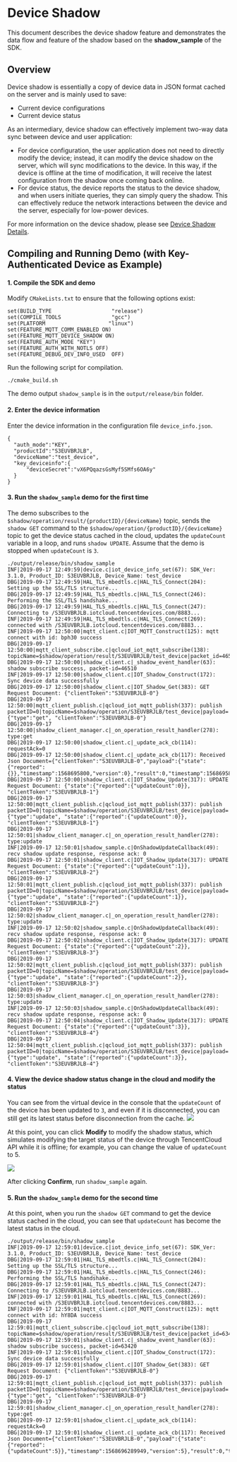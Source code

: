 # Device Shadow
This document describes the device shadow feature and demonstrates the data flow and feature of the shadow based on the **shadow_sample** of the SDK.

## Overview

Device shadow is essentially a copy of device data in JSON format cached on the server and is mainly used to save:

- Current device configurations
- Current device status

As an intermediary, device shadow can effectively implement two-way data sync between device and user application:

- For device configuration, the user application does not need to directly modify the device; instead, it can modify the device shadow on the server, which will sync modifications to the device. In this way, if the device is offline at the time of modification, it will receive the latest configuration from the shadow once coming back online.
- For device status, the device reports the status to the device shadow, and when users initiate queries, they can simply query the shadow. This can effectively reduce the network interactions between the device and the server, especially for low-power devices.

For more information on the device shadow, please see [Device Shadow Details](https://cloud.tencent.com/document/product/634/11918).

## Compiling and Running Demo (with **Key-Authenticated Device** as Example)

#### 1. Compile the SDK and demo
Modify `CMakeLists.txt` to ensure that the following options exist:
```
set(BUILD_TYPE                   "release")
set(COMPILE_TOOLS                "gcc") 
set(PLATFORM 	                "linux")
set(FEATURE_MQTT_COMM_ENABLED ON)
set(FEATURE_MQTT_DEVICE_SHADOW ON)
set(FEATURE_AUTH_MODE "KEY")
set(FEATURE_AUTH_WITH_NOTLS OFF)
set(FEATURE_DEBUG_DEV_INFO_USED  OFF)
```
Run the following script for compilation.
```
./cmake_build.sh 
```
The demo output `shadow_sample` is in the `output/release/bin` folder.

#### 2. Enter the device information
Enter the device information in the configuration file `device_info.json`.
```
{
  "auth_mode":"KEY",	
  "productId":"S3EUVBRJLB",
  "deviceName":"test_device",	
  "key_deviceinfo":{    
      "deviceSecret":"vX6PQqazsGsMyf5SMfs6OA6y"
  }
}
```
#### 3. Run the `shadow_sample` demo for the first time
The demo subscribes to the `$shadow/operation/result/{productID}/{deviceName}` topic, sends the `shadow GET` command to the `$shadow/operation/{productID}/{deviceName}` topic to get the device status cached in the cloud, updates the `updateCount` variable in a loop, and runs `shadow UPDATE`.
Assume that the demo is stopped when `updateCount` is `3`.

```
./output/release/bin/shadow_sample 
INF|2019-09-17 12:49:59|device.c|iot_device_info_set(67): SDK_Ver: 3.1.0, Product_ID: S3EUVBRJLB, Device_Name: test_device
DBG|2019-09-17 12:49:59|HAL_TLS_mbedtls.c|HAL_TLS_Connect(204): Setting up the SSL/TLS structure...
DBG|2019-09-17 12:49:59|HAL_TLS_mbedtls.c|HAL_TLS_Connect(246): Performing the SSL/TLS handshake...
DBG|2019-09-17 12:49:59|HAL_TLS_mbedtls.c|HAL_TLS_Connect(247): Connecting to /S3EUVBRJLB.iotcloud.tencentdevices.com/8883...
INF|2019-09-17 12:49:59|HAL_TLS_mbedtls.c|HAL_TLS_Connect(269): connected with /S3EUVBRJLB.iotcloud.tencentdevices.com/8883...
INF|2019-09-17 12:50:00|mqtt_client.c|IOT_MQTT_Construct(125): mqtt connect with id: bph30 success
DBG|2019-09-17 12:50:00|mqtt_client_subscribe.c|qcloud_iot_mqtt_subscribe(138): topicName=$shadow/operation/result/S3EUVBRJLB/test_device|packet_id=46510
DBG|2019-09-17 12:50:00|shadow_client.c|_shadow_event_handler(63): shadow subscribe success, packet-id=46510
INF|2019-09-17 12:50:00|shadow_client.c|IOT_Shadow_Construct(172): Sync device data successfully
DBG|2019-09-17 12:50:00|shadow_client.c|IOT_Shadow_Get(383): GET Request Document: {"clientToken":"S3EUVBRJLB-0"}
DBG|2019-09-17 12:50:00|mqtt_client_publish.c|qcloud_iot_mqtt_publish(337): publish packetID=0|topicName=$shadow/operation/S3EUVBRJLB/test_device|payload={"type":"get", "clientToken":"S3EUVBRJLB-0"}
DBG|2019-09-17 12:50:00|shadow_client_manager.c|_on_operation_result_handler(278): type:get
DBG|2019-09-17 12:50:00|shadow_client.c|_update_ack_cb(114): requestAck=0
DBG|2019-09-17 12:50:00|shadow_client.c|_update_ack_cb(117): Received Json Document={"clientToken":"S3EUVBRJLB-0","payload":{"state":{"reported":{}},"timestamp":1568695800,"version":0},"result":0,"timestamp":1568695800,"type":"get"}
DBG|2019-09-17 12:50:00|shadow_client.c|IOT_Shadow_Update(317): UPDATE Request Document: {"state":{"reported":{"updateCount":0}}, "clientToken":"S3EUVBRJLB-1"}
DBG|2019-09-17 12:50:00|mqtt_client_publish.c|qcloud_iot_mqtt_publish(337): publish packetID=0|topicName=$shadow/operation/S3EUVBRJLB/test_device|payload={"type":"update", "state":{"reported":{"updateCount":0}}, "clientToken":"S3EUVBRJLB-1"}
DBG|2019-09-17 12:50:01|shadow_client_manager.c|_on_operation_result_handler(278): type:update
INF|2019-09-17 12:50:01|shadow_sample.c|OnShadowUpdateCallback(49): recv shadow update response, response ack: 0
DBG|2019-09-17 12:50:01|shadow_client.c|IOT_Shadow_Update(317): UPDATE Request Document: {"state":{"reported":{"updateCount":1}}, "clientToken":"S3EUVBRJLB-2"}
DBG|2019-09-17 12:50:01|mqtt_client_publish.c|qcloud_iot_mqtt_publish(337): publish packetID=0|topicName=$shadow/operation/S3EUVBRJLB/test_device|payload={"type":"update", "state":{"reported":{"updateCount":1}}, "clientToken":"S3EUVBRJLB-2"}
DBG|2019-09-17 12:50:02|shadow_client_manager.c|_on_operation_result_handler(278): type:update
INF|2019-09-17 12:50:02|shadow_sample.c|OnShadowUpdateCallback(49): recv shadow update response, response ack: 0
DBG|2019-09-17 12:50:02|shadow_client.c|IOT_Shadow_Update(317): UPDATE Request Document: {"state":{"reported":{"updateCount":2}}, "clientToken":"S3EUVBRJLB-3"}
DBG|2019-09-17 12:50:02|mqtt_client_publish.c|qcloud_iot_mqtt_publish(337): publish packetID=0|topicName=$shadow/operation/S3EUVBRJLB/test_device|payload={"type":"update", "state":{"reported":{"updateCount":2}}, "clientToken":"S3EUVBRJLB-3"}
DBG|2019-09-17 12:50:03|shadow_client_manager.c|_on_operation_result_handler(278): type:update
INF|2019-09-17 12:50:03|shadow_sample.c|OnShadowUpdateCallback(49): recv shadow update response, response ack: 0
DBG|2019-09-17 12:50:04|shadow_client.c|IOT_Shadow_Update(317): UPDATE Request Document: {"state":{"reported":{"updateCount":3}}, "clientToken":"S3EUVBRJLB-4"}
DBG|2019-09-17 12:50:04|mqtt_client_publish.c|qcloud_iot_mqtt_publish(337): publish packetID=0|topicName=$shadow/operation/S3EUVBRJLB/test_device|payload={"type":"update", "state":{"reported":{"updateCount":3}}, "clientToken":"S3EUVBRJLB-4"}
```
#### 4. View the device shadow status change in the cloud and modify the status
You can see from the virtual device in the console that the `updateCount` of the device has been updated to `3`, and even if it is disconnected, you can still get its latest status before disconnection from the cache.
![](https://main.qcloudimg.com/raw/9b27d49916ceacfa939de389f187819f.png)

At this point, you can click **Modify** to modify the shadow status, which simulates modifying the target status of the device through TencentCloud API while it is offline; for example, you can change the value of `updateCount` to 5.

![](https://main.qcloudimg.com/raw/00a268be1e9750b158696ca8a4589eb3.png)

After clicking **Confirm**, run `shadow_sample` again.

#### 5. Run the `shadow_sample` demo for the second time
At this point, when you run the `shadow GET` command to get the device status cached in the cloud, you can see that `updateCount` has become the latest status in the cloud.
``` 
./output/release/bin/shadow_sample 
INF|2019-09-17 12:59:01|device.c|iot_device_info_set(67): SDK_Ver: 3.1.0, Product_ID: S3EUVBRJLB, Device_Name: test_device
DBG|2019-09-17 12:59:01|HAL_TLS_mbedtls.c|HAL_TLS_Connect(204): Setting up the SSL/TLS structure...
DBG|2019-09-17 12:59:01|HAL_TLS_mbedtls.c|HAL_TLS_Connect(246): Performing the SSL/TLS handshake...
DBG|2019-09-17 12:59:01|HAL_TLS_mbedtls.c|HAL_TLS_Connect(247): Connecting to /S3EUVBRJLB.iotcloud.tencentdevices.com/8883...
INF|2019-09-17 12:59:01|HAL_TLS_mbedtls.c|HAL_TLS_Connect(269): connected with /S3EUVBRJLB.iotcloud.tencentdevices.com/8883...
INF|2019-09-17 12:59:01|mqtt_client.c|IOT_MQTT_Construct(125): mqtt connect with id: hY8DA success
DBG|2019-09-17 12:59:01|mqtt_client_subscribe.c|qcloud_iot_mqtt_subscribe(138): topicName=$shadow/operation/result/S3EUVBRJLB/test_device|packet_id=63420
DBG|2019-09-17 12:59:01|shadow_client.c|_shadow_event_handler(63): shadow subscribe success, packet-id=63420
INF|2019-09-17 12:59:01|shadow_client.c|IOT_Shadow_Construct(172): Sync device data successfully
DBG|2019-09-17 12:59:01|shadow_client.c|IOT_Shadow_Get(383): GET Request Document: {"clientToken":"S3EUVBRJLB-0"}
DBG|2019-09-17 12:59:01|mqtt_client_publish.c|qcloud_iot_mqtt_publish(337): publish packetID=0|topicName=$shadow/operation/S3EUVBRJLB/test_device|payload={"type":"get", "clientToken":"S3EUVBRJLB-0"}
DBG|2019-09-17 12:59:01|shadow_client_manager.c|_on_operation_result_handler(278): type:get
DBG|2019-09-17 12:59:01|shadow_client.c|_update_ack_cb(114): requestAck=0
DBG|2019-09-17 12:59:01|shadow_client.c|_update_ack_cb(117): Received Json Document={"clientToken":"S3EUVBRJLB-0","payload":{"state":{"reported":{"updateCount":5}},"timestamp":1568696289949,"version":5},"result":0,"timestamp":1568696341,"type":"get"}
```
